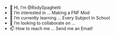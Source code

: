 - 👋 Hi, I’m @RxdySpaghetti
- 👀 I’m interested in ... Making a FNF Mod
- 🌱 I’m currently learning ... Every Subject In School
- 💞️ I’m looking to collaborate on ...
- 📫 How to reach me ... Send me an Email!

<!---
RxdySpaghetti/RxdySpaghetti is a ✨ special ✨ repository because its `README.md` (this file) appears on your GitHub profile.
You can click the Preview link to take a look at your changes.
--->
